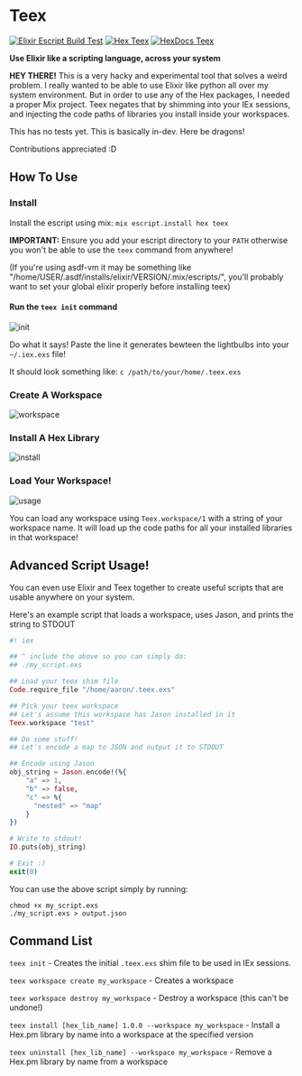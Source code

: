 # Teex

[![Elixir Escript Build Test](https://github.com/doawoo/teex/workflows/Elixir%20Escript%20Build%20Test/badge.svg)](https://github.com/doawoo/teex/actions)
[![Hex Teex](https://img.shields.io/hexpm/v/teex.svg)](https://hex.pm/packages/teex)
[![HexDocs Teex](https://img.shields.io/badge/hexdocs.pm-teex-blue)](https://hexdocs.pm/teex/)

**Use Elixir like a scripting language, across your system**

**HEY THERE!** This is a very hacky and experimental tool that solves a weird problem. I really wanted to be able to use Elixir like python all over my system environment. But in order to use any of the Hex packages, I needed a proper Mix project. Teex negates that by shimming into your IEx sessions, and injecting the code paths of libraries you install inside your workspaces.

This has no tests yet. This is basically in-dev. Here be dragons!

Contributions appreciated :D

## How To Use

### Install

Install the escript using mix: `mix escript.install hex teex`

**IMPORTANT:** Ensure you add your escript directory to your `PATH` otherwise you won't be able to use the `teex` command from anywhere!

(If you're using asdf-vm it may be something like "/home/USER/.asdf/installs/elixir/VERSION/.mix/escripts/", you'll probably want to set your global elixir properly before installing teex)

#### Run the `teex init` command

![init](https://user-images.githubusercontent.com/61982076/100492322-ba843980-30df-11eb-9016-cd4f3a211750.gif)

Do what it says! Paste the line it generates bewteen the lightbulbs into your `~/.iex.exs` file!

It should look something like: `c /path/to/your/home/.teex.exs`

### Create A Workspace

![workspace](https://user-images.githubusercontent.com/61982076/100492314-afc9a480-30df-11eb-8958-71198e4de8dc.gif)

### Install A Hex Library

![install](https://user-images.githubusercontent.com/61982076/100492320-b821df80-30df-11eb-91d6-c90bfcbda7b9.gif)

### Load Your Workspace!

![usage](https://user-images.githubusercontent.com/61982076/100492318-b5bf8580-30df-11eb-9e85-593e89563389.gif)

You can load any workspace using `Teex.workspace/1` with a string of your workspace name. It will load up the code paths for all your installed libraries in that workspace!


## Advanced Script Usage!

You can even use Elixir and Teex together to create useful scripts that are usable anywhere on your system.

Here's an example script that loads a workspace, uses Jason, and prints the string to STDOUT

```elixir
#! iex

## ^ include the above so you can simply do:
## ./my_script.exs

## Load your teex shim file
Code.require_file "/home/aaron/.teex.exs"

## Pick your teex workspace
## Let's assume this workspace has Jason installed in it
Teex.workspace "test"

## Do some stuff!
## Let's encode a map to JSON and output it to STDOUT

## Encode using Jason
obj_string = Jason.encode!(%{
    "a" => 1,
    "b" => false,
    "c" => %{
      "nested" => "map"
    }
})

# Write to stdout!
IO.puts(obj_string)

# Exit :)
exit(0)

```

You can use the above script simply by running: 


```
chmod +x my_script.exs
./my_script.exs > output.json
```

## Command List

`teex init` - Creates the initial `.teex.exs` shim file to be used in IEx sessions.

`teex workspace create my_workspace` - Creates a workspace

`teex workspace destroy my_workspace` - Destroy a workspace (this can't be undone!)

`teex install [hex_lib_name] 1.0.0 --workspace my_workspace` - Install a Hex.pm library by name into a workspace at the specified version

`teex uninstall [hex_lib_name] --workspace my_workspace` - Remove a Hex.pm library by name from a workspace